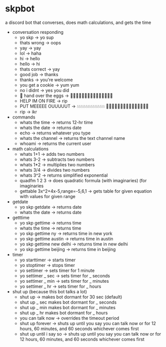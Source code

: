 # skpbot
a discord bot that converses, does math calculations, and gets the time
- conversation responding
  - yo skp -> yo sup
  - thats wrong -> oops
  - yay -> yay
  - lol -> haha
  - hi -> hello
  - hello -> hi
  - thats correct -> yay
  - good job -> thanks
  - thanks -> you're welcome
  - you get a cookie -> yum yum
  - no i didnt -> yes you did
  - 🔫 hand over the eggs -> 🥚🥚🥚🥚🥚🥚🥚🥚🥚🥚🥚🥚🥚🥚🥚
  - HELP IM ON FIRE -> rip
  - PUT MEEEEE OUUUUUT -> 💧💧💧💧💧💧💧💧💧💧💧💧💧💧💧💧 🧯🧯🧯🧯🧯🧯🧯🧯🧯🧯🧯🧯🧯🧯🧯
  - rip -> ikr
- commands
  - whats the time -> returns 12-hr time
  - whats the date -> returns date
  - echo <whatever> -> returns whatever you type
  - whats the channel -> returns the text channel name
  - whoami -> returns the current user
- math calculations
  - whats 1+1 -> adds two numbers
  - whats 3-2 -> subtracts two numbers
  - whats 1*2 -> multiplies two numbers
  - whats 3/4 -> divides two numbers
  - whats 3^2 -> returns simplified exponential
  - quadfm 1 2 3 -> does quadratic formula (with imaginaries) (for imaginaries 
  - gettable 3x^2+4x-5,range=-5,6,1 -> gets table for given equation with values for given range
- getdate
  - yo skp getdate -> returns date
  - whats the date -> returns date
- getttime
  - yo skp gettime -> returns time
  - whats the time -> returns time
  - yo skp gettime ny -> returns time in new york
  - yo skp gettime austin -> returns time in austin
  - yo skp gettime new delhi -> returns time in new delhi
  - yo skp gettime beijing -> returns time in beijing
- timer
  - yo starttimer -> starts timer
  - yo stoptimer -> stops timer
  - yo settimer -> sets timer for 1 minute
  - yo settimer _ sec -> sets timer for _ seconds
  - yo settimer _ min -> sets timer for _ minutes
  - yo settimer _ hr -> sets timer for _ hours
- shut up (because this bot talks a lot)
  - shut up -> makes bot dormant for 30 sec (default)
  - shut up _ sec makes bot dormant for _ seconds
  - shut up _ min makes bot dormant for _ minutes
  - shut up _ hr makes bot dormant for _ hours
  - you can talk now -> overrides the timeout period
  - shut up forever -> shuts up until you say you can talk now or for 12 hours, 60 minutes, and 60 seconds whichever comes first
  - shut up until i say so -> shuts up until you say you can talk now or for 12 hours, 60 minutes, and 60 seconds whichever comes first
